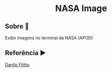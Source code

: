 <h1 align="center"> NASA Image </h1>

## Sobre :memo:

Exibir imagens no terminal da NASA (APOD)

## Referência :arrow_forward:

[Danilo Filitto](https://www.youtube.com/watch?v=s6O-qXZiIrM&list=PLfvOpw8k80WqZsXphHeeSVNKr6EovKir-&index=28)